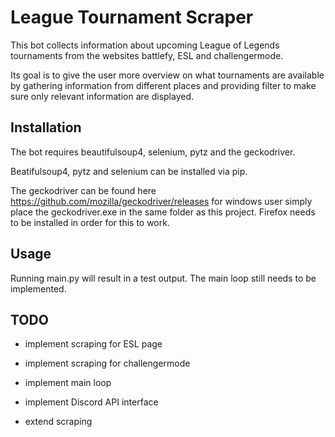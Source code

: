 # League Tournament Scraper

This bot collects information about upcoming League of Legends tournaments from the websites battlefy, ESL and challengermode.

Its goal is to give the user more overview on what tournaments are available by gathering information from different places
and providing filter to make sure only relevant information are displayed.

## Installation

The bot requires beautifulsoup4, selenium, pytz and the geckodriver.

Beatifulsoup4, pytz and selenium can be installed via pip.

The geckodriver can be found here https://github.com/mozilla/geckodriver/releases
for windows user simply place the geckodriver.exe in the same folder as this project.
Firefox needs to be installed in order for this to work.

## Usage

Running main.py will result in a test output. The main loop still needs to be implemented.


## TODO

- implement scraping for ESL page
- implement scraping for challengermode
- implement main loop
- implement Discord API interface

- extend scraping